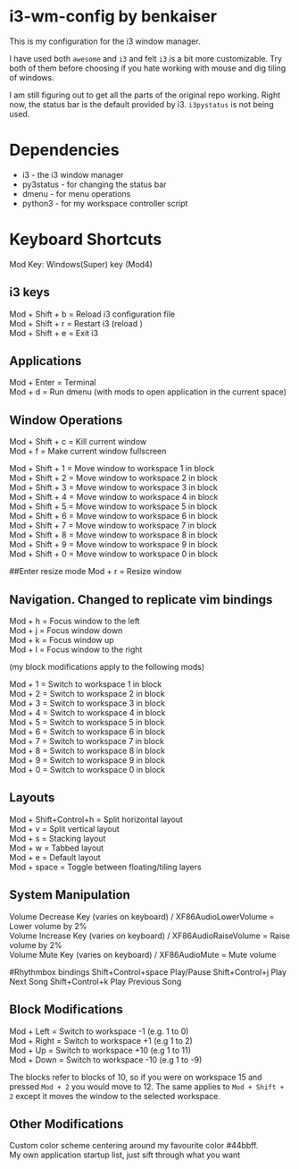 # i3-wm-config by benkaiser

This is my configuration for the i3 window manager.  

I have used both `awesome` and `i3` and felt `i3` is a bit more customizable. Try both of them before choosing if you hate working with mouse and dig tiling of windows.

I am still figuring out to get all the parts of the original repo working. Right now, the status bar is the default provided by i3.
`i3pystatus` is not being used. 


# Dependencies

- i3 - the i3 window manager
- py3status - for changing the status bar
- dmenu - for menu operations
- python3 - for my workspace controller script

# Keyboard Shortcuts

Mod Key: Windows(Super) key (Mod4)

## i3 keys
Mod + Shift + b = Reload i3 configuration file  
Mod + Shift + r = Restart i3 (reload )  
Mod + Shift + e = Exit i3  

## Applications
Mod + Enter = Terminal  
Mod + d = Run dmenu (with mods to open application in the current space)  

## Window Operations
Mod + Shift + c = Kill current window  
Mod + f = Make current window fullscreen  


Mod + Shift + 1 = Move window to workspace 1 in block  
Mod + Shift + 2 = Move window to workspace 2 in block  
Mod + Shift + 3 = Move window to workspace 3 in block  
Mod + Shift + 4 = Move window to workspace 4 in block  
Mod + Shift + 5 = Move window to workspace 5 in block  
Mod + Shift + 6 = Move window to workspace 6 in block  
Mod + Shift + 7 = Move window to workspace 7 in block  
Mod + Shift + 8 = Move window to workspace 8 in block  
Mod + Shift + 9 = Move window to workspace 9 in block  
Mod + Shift + 0 = Move window to workspace 0 in block  

##Enter resize mode
Mod + r = Resize window  

## Navigation. Changed to replicate vim bindings
Mod + h = Focus window to the left  
Mod + j = Focus window down  
Mod + k = Focus window up  
Mod + l = Focus window to the right  

(my block modifications apply to the following mods)

Mod + 1 = Switch to workspace 1 in block  
Mod + 2 = Switch to workspace 2 in block  
Mod + 3 = Switch to workspace 3 in block  
Mod + 4 = Switch to workspace 4 in block  
Mod + 5 = Switch to workspace 5 in block  
Mod + 6 = Switch to workspace 6 in block  
Mod + 7 = Switch to workspace 7 in block  
Mod + 8 = Switch to workspace 8 in block  
Mod + 9 = Switch to workspace 9 in block  
Mod + 0 = Switch to workspace 0 in block  

## Layouts
Mod + Shift+Control+h = Split horizontal layout  
Mod + v = Split vertical layout  
Mod + s = Stacking layout  
Mod + w = Tabbed layout  
Mod + e = Default layout  
Mod + space = Toggle between floating/tiling layers  

## System Manipulation
Volume Decrease Key (varies on keyboard) / XF86AudioLowerVolume = Lower volume by 2%  
Volume Increase Key (varies on keyboard) / XF86AudioRaiseVolume = Raise volume by 2%  
Volume Mute Key (varies on keyboard) / XF86AudioMute = Mute volume  

#Rhythmbox bindings
Shift+Control+space Play/Pause
Shift+Control+j Play Next Song
Shift+Control+k Play Previous Song

## Block Modifications
Mod + Left = Switch to workspace -1 (e.g. 1 to 0)  
Mod + Right = Switch to workspace +1 (e.g 1 to 2)  
Mod + Up = Switch to workspace +10 (e.g 1 to 11)  
Mod + Down = Switch to workspace -10 (e.g 1 to -9)  

The blocks refer to blocks of 10, so if you were on workspace 15 and pressed `Mod + 2` you would move to 12. The same applies to `Mod + Shift + 2` except it moves the window to the selected workspace.  

## Other Modifications
Custom color scheme centering around my favourite color #44bbff.  
My own application startup list, just sift through what you want  
